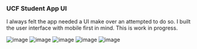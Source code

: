 ### UCF Student App UI

I always felt the app needed a UI make over an attempted to do so.
I built the user interface with mobile first in mind.
This is work in progress.

![image](https://cloud.githubusercontent.com/assets/18251657/21748078/e3c0b036-d548-11e6-9821-b07130050b54.png)
![image](https://cloud.githubusercontent.com/assets/18251657/21748079/e89d9092-d548-11e6-8ba8-05190722b240.png)
![image](https://cloud.githubusercontent.com/assets/18251657/21748080/ec238b5e-d548-11e6-811c-319f7b7d4a2a.png)
![image](https://cloud.githubusercontent.com/assets/18251657/21748081/ef60ff86-d548-11e6-9971-eb66e2fe2d94.png)
![image](https://cloud.githubusercontent.com/assets/18251657/21748082/f28689ba-d548-11e6-927f-f6cda6f6bb21.png)







